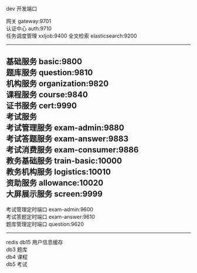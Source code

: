 
dev 开发端口

网关          gateway:9701  
认证中心       auth:9710  
任务调度管理    xxljob:9400
全文检索       elasticsearch:9200

--------------------------------------------------
基础服务       basic:9800  
题库服务       question:9810  
机构服务       organization:9820  
课程服务       course:9840  
证书服务       cert:9990  
考试服务       
    考试管理服务      exam-admin:9880  
    考试答题服务      exam-answer:9883  
    考试消费服务      exam-consumer:9886  
教务基础服务    train-basic:10000  
教务机构服务    logistics:10010  
资助服务       allowance:10020  
大屏展示服务    screen:9999  
------------------------------------
考试管理定时端口   exam-admin:9600  
考试答题定时端口   exam-answer:9610  
题库管理定时端口   question:9620  

---------------------------------------------------
redis         db15        用户信息缓存  
              db3         题库  
              db4         课程  
              db5         考试  





